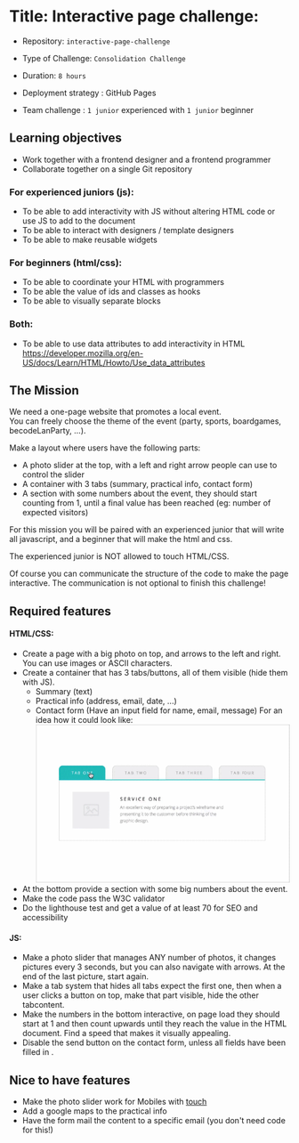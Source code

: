# Title: Interactive page challenge: 

- Repository: `interactive-page-challenge`
- Type of Challenge: `Consolidation Challenge`
- Duration: `8 hours`
- Deployment strategy : GitHub Pages
	
- Team challenge : `1 junior` experienced with `1 junior` beginner

## Learning objectives
- Work together with a frontend designer and a frontend programmer
- Collaborate together on a single Git repository

### For experienced juniors (js):
- To be able to add interactivity with JS without altering HTML code or use JS to add to the document
- To be able to interact with designers / template designers
- To be able to make reusable widgets

### For beginners (html/css):
- To be able to coordinate your HTML with programmers
- To be able the value of ids and classes as hooks
- To be able to visually separate blocks

### Both:
- To be able to use data attributes to add interactivity in HTML
https://developer.mozilla.org/en-US/docs/Learn/HTML/Howto/Use_data_attributes

## The Mission
We need a one-page website that promotes a local event.  
You can freely choose the theme of the event (party, sports, boardgames, becodeLanParty, ...).

Make a layout where users have the following parts:

- A photo slider at the top, with a left and right arrow people can use to control the slider
- A container with 3 tabs (summary, practical info, contact form)
- A section with some numbers about the event, they should start counting from 1, until a final value has been reached (eg: number of expected visitors)

For this mission you will be paired with an experienced junior that will write all javascript, and a beginner that will make the html and css.

The experienced junior is NOT allowed to touch HTML/CSS. 

Of course you can communicate the structure of the code to make the page interactive.
The communication is not optional to finish this challenge!

## Required features
#### HTML/CSS:
- Create a page with a big photo on top, and arrows to the left and right.
You can use images or ASCII characters.
- Create a container that has 3 tabs/buttons, all of them visible (hide them with JS).
    - Summary (text)
    - Practical info (address, email, date, ...) 
    - Contact form (Have an input field for name, email, message)
  For an idea how it could look like:
  ![Timeline](tab-design-mouse-click-movement.gif)
- At the bottom provide a section with some big numbers about the event.
- Make the code pass the W3C validator
- Do the lighthouse test and get a value of at least 70 for SEO and accessibility

#### JS:
- Make a photo slider that manages ANY number of photos, it changes pictures every 3 seconds, but you can also navigate with arrows. 
At the end of the last picture, start again.
- Make a tab system that hides all tabs expect the first one, then when a user clicks a button on top, make that part visible, hide the other tabcontent.
- Make the numbers in the bottom interactive, on page load they should start at 1 and then count upwards until they reach the value in the HTML document.
Find a speed that makes it visually appealing.
- Disable the send button on the contact form, unless all fields have been filled in . 

## Nice to have features
- Make the photo slider work for Mobiles with [touch](https://developer.mozilla.org/en-US/docs/Web/API/Touch_events)
- Add a google maps to the practical info
- Have the form mail the content to a specific email (you don't need code for this!)
